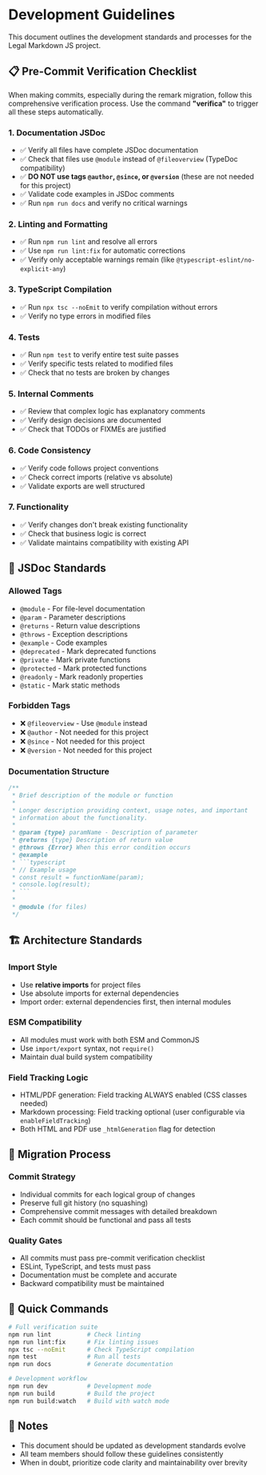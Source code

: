# Development Guidelines

This document outlines the development standards and processes for the Legal
Markdown JS project.

## 📋 Pre-Commit Verification Checklist

When making commits, especially during the remark migration, follow this
comprehensive verification process. Use the command **"verifica"** to trigger
all these steps automatically.

### 1. **Documentation JSDoc**

- ✅ Verify all files have complete JSDoc documentation
- ✅ Check that files use `@module` instead of `@fileoverview` (TypeDoc
  compatibility)
- ✅ **DO NOT use tags `@author`, `@since`, or `@version`** (these are not
  needed for this project)
- ✅ Validate code examples in JSDoc comments
- ✅ Run `npm run docs` and verify no critical warnings

### 2. **Linting and Formatting**

- ✅ Run `npm run lint` and resolve all errors
- ✅ Use `npm run lint:fix` for automatic corrections
- ✅ Verify only acceptable warnings remain (like
  `@typescript-eslint/no-explicit-any`)

### 3. **TypeScript Compilation**

- ✅ Run `npx tsc --noEmit` to verify compilation without errors
- ✅ Verify no type errors in modified files

### 4. **Tests**

- ✅ Run `npm test` to verify entire test suite passes
- ✅ Verify specific tests related to modified files
- ✅ Check that no tests are broken by changes

### 5. **Internal Comments**

- ✅ Review that complex logic has explanatory comments
- ✅ Verify design decisions are documented
- ✅ Check that TODOs or FIXMEs are justified

### 6. **Code Consistency**

- ✅ Verify code follows project conventions
- ✅ Check correct imports (relative vs absolute)
- ✅ Validate exports are well structured

### 7. **Functionality**

- ✅ Verify changes don't break existing functionality
- ✅ Check that business logic is correct
- ✅ Validate maintains compatibility with existing API

## 🎯 JSDoc Standards

### Allowed Tags

- `@module` - For file-level documentation
- `@param` - Parameter descriptions
- `@returns` - Return value descriptions
- `@throws` - Exception descriptions
- `@example` - Code examples
- `@deprecated` - Mark deprecated functions
- `@private` - Mark private functions
- `@protected` - Mark protected functions
- `@readonly` - Mark readonly properties
- `@static` - Mark static methods

### Forbidden Tags

- ❌ `@fileoverview` - Use `@module` instead
- ❌ `@author` - Not needed for this project
- ❌ `@since` - Not needed for this project
- ❌ `@version` - Not needed for this project

### Documentation Structure

````typescript
/**
 * Brief description of the module or function
 *
 * Longer description providing context, usage notes, and important
 * information about the functionality.
 *
 * @param {type} paramName - Description of parameter
 * @returns {type} Description of return value
 * @throws {Error} When this error condition occurs
 * @example
 * ```typescript
 * // Example usage
 * const result = functionName(param);
 * console.log(result);
 * ```
 *
 * @module (for files)
 */
````

## 🏗️ Architecture Standards

### Import Style

- Use **relative imports** for project files
- Use absolute imports for external dependencies
- Import order: external dependencies first, then internal modules

### ESM Compatibility

- All modules must work with both ESM and CommonJS
- Use `import/export` syntax, not `require()`
- Maintain dual build system compatibility

### Field Tracking Logic

- HTML/PDF generation: Field tracking ALWAYS enabled (CSS classes needed)
- Markdown processing: Field tracking optional (user configurable via
  `enableFieldTracking`)
- Both HTML and PDF use `_htmlGeneration` flag for detection

## 🔄 Migration Process

### Commit Strategy

- Individual commits for each logical group of changes
- Preserve full git history (no squashing)
- Comprehensive commit messages with detailed breakdown
- Each commit should be functional and pass all tests

### Quality Gates

- All commits must pass pre-commit verification checklist
- ESLint, TypeScript, and tests must pass
- Documentation must be complete and accurate
- Backward compatibility must be maintained

## 🚀 Quick Commands

```bash
# Full verification suite
npm run lint          # Check linting
npm run lint:fix      # Fix linting issues
npx tsc --noEmit      # Check TypeScript compilation
npm test              # Run all tests
npm run docs          # Generate documentation

# Development workflow
npm run dev           # Development mode
npm run build         # Build the project
npm run build:watch   # Build with watch mode
```

## 📝 Notes

- This document should be updated as development standards evolve
- All team members should follow these guidelines consistently
- When in doubt, prioritize code clarity and maintainability over brevity
